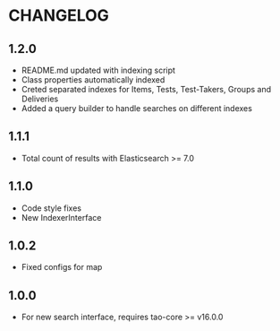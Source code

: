 CHANGELOG
=========

1.2.0
-----
- README.md updated with indexing script
- Class properties automatically indexed
- Creted separated indexes for Items, Tests, Test-Takers, Groups and Deliveries
- Added a query builder to handle searches on different indexes

1.1.1
-----
- Total count of results with Elasticsearch >= 7.0

1.1.0
-----
- Code style fixes
- New IndexerInterface

1.0.2
-----
- Fixed configs for map

1.0.0
-----
- For new search interface, requires tao-core >= v16.0.0
